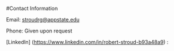 #Contact Information

Email: stroudrg@appstate.edu

Phone: Given upon request

[LinkedIn] (https://www.linkedin.com/in/robert-stroud-b93a48a9) :
